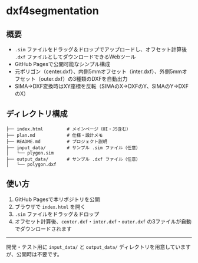 # dxf4segmentation

## 概要

- `.sim` ファイルをドラッグ＆ドロップでアップロードし、オフセット計算後 `.dxf` ファイルとしてダウンロードできるWebツール
- GitHub Pagesで公開可能なシンプル構成
- 元ポリゴン（center.dxf）、内側5mmオフセット（inter.dxf）、外側5mmオフセット（outer.dxf）の3種類のDXFを自動出力
- SIMA→DXF変換時はXY座標を反転（SIMAのX→DXFのY、SIMAのY→DXFのX）

## ディレクトリ構成

```
├── index.html         # メインページ（UI・JS含む）
├── plan.md            # 仕様・設計メモ
├── README.md          # プロジェクト説明
├── input_data/        # サンプル .sim ファイル（任意）
│   └── plygon.sim
├── output_data/       # サンプル .dxf ファイル（任意）
│   └── polygon.dxf
```

## 使い方

1. GitHub Pagesで本リポジトリを公開
2. ブラウザで `index.html` を開く
3. `.sim` ファイルをドラッグ＆ドロップ
4. オフセット計算後、`center.dxf`・`inter.dxf`・`outer.dxf` の3ファイルが自動でダウンロードされます

---

開発・テスト用に `input_data/` と `output_data/` ディレクトリを用意していますが、公開時は不要です。